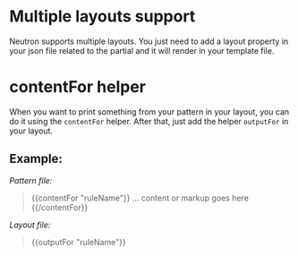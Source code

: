 # Multiple layouts support
  Neutron supports multiple layouts. You just need to add a layout property in your json file related to the partial and it will render in your template file.

# contentFor helper
When you want to print something from your pattern in your layout, you can do it using the `contentFor` helper. After that, just add the helper `outputFor` in your layout.

## Example:

*Pattern file:*

> &lbrace;&lbrace;contentFor "ruleName"&rbrace;&rbrace;
>   ... content or markup goes here
> &lbrace;&lbrace;/contentFor&rbrace;&rbrace;

*Layout file:*

> &lbrace;&lbrace;outputFor "ruleName"&rbrace;&rbrace;
